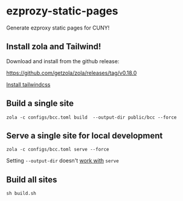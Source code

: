 # ezprozy-static-pages

Generate ezproxy static pages for CUNY!


## Install zola and Tailwind!

Download and install from the github release:

https://github.com/getzola/zola/releases/tag/v0.18.0

[Install tailwindcss](https://tailwindcss.com/blog/standalone-cli)

## Build a single site

```
zola -c configs/bcc.toml build  --output-dir public/bcc --force
```

## Serve a single site for local development

```
zola -c configs/bcc.toml serve --force
```

Setting `--output-dir` doesn't [work with](https://github.com/getzola/zola/issues/2423) `serve`

## Build all sites

```
sh build.sh
```

